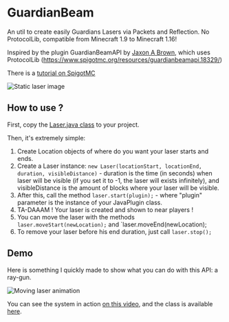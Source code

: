 # GuardianBeam
An util to create easily Guardians Lasers via Packets and Reflection. No ProtocolLib, compatible from Minecraft 1.9 to Minecraft 1.16!

Inspired by the plugin GuardianBeamAPI by [Jaxon A Brown](https://www.spigotmc.org/resources/authors/merpg.33142/), which uses ProtocolLib (https://www.spigotmc.org/resources/guardianbeamapi.18329/)

There is a [tutorial on SpigotMC](https://www.spigotmc.org/threads/tutorial-laser-guardian-beam.348901/)

![Static laser image](https://github.com/SkytAsul/GuardianBeam/blob/master/Beam.gif?raw=true)

## How to use ?
First, copy the [Laser.java class](https://github.com/SkytAsul/GuardianBeam/blob/master/Laser.java) to your project.

Then, it's extremely simple:

1. Create Location objects of where do you want your laser starts and ends.
2. Create a Laser instance: `new Laser(locationStart, locationEnd, duration, visibleDistance)` - duration is the time (in seconds) when laser will be visible (if you set it to -1, the laser will exists infinitely), and visibleDistance is the amount of blocks where your laser will be visible.
3. After this, call the method `laser.start(plugin);` - where "plugin" parameter is the instance of your JavaPlugin class.
4. TA-DAAAM ! Your laser is created and shown to near players !
5. You can move the laser with the methods `laser.moveStart(newLocation);` and `laser.moveEnd(newLocation);
6. To remove your laser before his end duration, just call `laser.stop();`

## Demo
Here is something I quickly made to show what you can do with this API: a ray-gun.

![Moving laser animation](https://github.com/SkytAsul/GuardianBeam/blob/master/Moving%20Beam.gif?raw=true)

You can see the system in action [on this video](https://youtu.be/NSYMKsPBdMM), and the class is available [here](https://github.com/SkytAsul/GuardianBeam/blob/master/LaserDemo.java).
